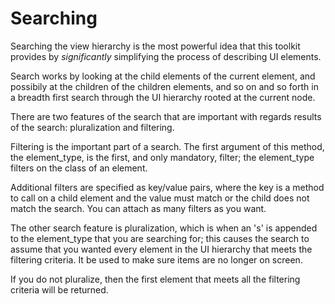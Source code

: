 # Searching

Searching the view hierarchy is the most powerful idea that this
toolkit provides by _significantly_ simplifying the process of
describing UI elements.

Search works by looking at the child elements of the current element,
and possibily at the children of the children elements, and so on and
so forth in a breadth first search through the UI hierarchy rooted at
the current node.

There are two features of the search that are important with regards
results of the search: pluralization and filtering.

Filtering is the important part of a search. The first argument of this
method, the element\_type, is the first, and only mandatory, filter;
the element_type filters on the class of an element.

Additional filters are specified as key/value pairs, where the key is a
method to call on a child element and the value must match or the child
does not match the search. You can attach as many filters as you want.

The other search feature is pluralization, which is when an 's' is
appended to the element_type that you are searching for; this causes
the search to assume that you wanted every element in the UI hierarchy
that meets the filtering criteria. It be used to make sure items are
no longer on screen.

If you do not pluralize, then the first element that meets all the
filtering criteria will be returned.
